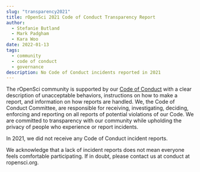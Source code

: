 ```yaml
---
slug: "transparency2021"
title: rOpenSci 2021 Code of Conduct Transparency Report
author:
  - Stefanie Butland
  - Mark Padgham
  - Kara Woo
date: 2022-01-13
tags:
  - community
  - code of conduct
  - governance
description: No Code of Conduct incidents reported in 2021
---
```

The rOpenSci community is supported by our [Code of Conduct](/code-of-conduct) with a clear description of unacceptable behaviors, instructions on how to make a report, and information on how reports are handled. We, the Code of Conduct Committee, are responsible for receiving, investigating, deciding, enforcing and reporting on all reports of potential violations of our Code. We are committed to transparency with our community while upholding the privacy of people who experience or report incidents.

In 2021, we did not receive any Code of Conduct incident reports.

We acknowledge that a lack of incident reports does not mean everyone feels comfortable participating. If in doubt, please contact us at conduct at ropensci.org.


